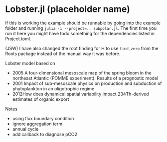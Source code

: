 # Lobster.jl (placeholder name)

If this is working the example should be runnable by going into the example folder and running `julia -i --project=.. subpolar.jl`. The first time you run it here you might have todo something for the dependencies listed in Project.toml.

(JSW) I have also changed the root finding for H to use `find_zero` from the Roots package instead of the manual way it was before.

Lobster model based on
- 2005 A four-dimensional mesoscale map of the spring bloom in the northeast Atlantic (POMME experiment): Results of a prognostic model
- 2001 Impact of sub-mesoscale physics on production and subduction of phytoplankton in an oligotrophic regime
- 2012How does dynamical spatial variability impact 234Th-derived estimates of organic export

Notes
- using flux boundary condition
- ignore aggregation term 
- annual cycle 
- add callback to diagnose pCO2
